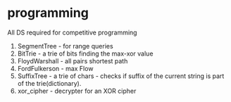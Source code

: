 # programming
All DS required for competitive programming

1. SegmentTree - for range queries
2. BitTrie - a trie of bits finding the max-xor value
3. FloydWarshall - all pairs shortest path
4. FordFulkerson - max Flow
5. SuffixTree - a trie of chars - checks if suffix of the current string is part of the trie(dictionary).
6. xor_cipher - decrypter for an XOR cipher